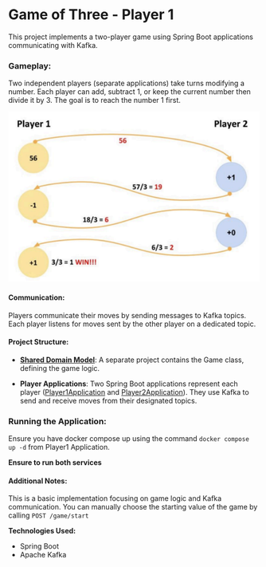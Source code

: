 # Game of Three - Player 1

This project implements a two-player game using Spring Boot applications communicating with Kafka.

### Gameplay:

Two independent players (separate applications) take turns modifying a number.
Each player can add, subtract 1, or keep the current number then divide it by 3.
The goal is to reach the number 1 first.

![img.png](img.png)

#### Communication:

Players communicate their moves by sending messages to Kafka topics.
Each player listens for moves sent by the other player on a dedicated topic.

#### Project Structure:

* **[Shared Domain Model](https://github.com/AmjadKhader/Game-of-three.Game)**: A separate project contains the Game class, defining the game logic.

* **Player Applications**: Two Spring Boot applications represent each player ([Player1Application](https://github.com/AmjadKhader/Game-of-Three.Player1) and [Player2Application](https://github.com/AmjadKhader/Game-of-Three.Player2)). They use Kafka to send and receive moves from their designated topics.



### Running the Application:

Ensure you have docker compose up using the command `docker compose up -d` from Player1 Application.

**Ensure to run both services**


#### Additional Notes:

This is a basic implementation focusing on game logic and Kafka communication.
You can manually choose the starting value of the game by calling `POST /game/start`

**Technologies Used:**
* Spring Boot
* Apache Kafka
